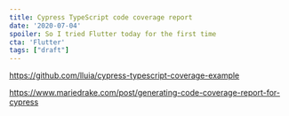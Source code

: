 ```yaml
---
title: Cypress TypeScript code coverage report
date: '2020-07-04'
spoiler: So I tried Flutter today for the first time
cta: 'Flutter'
tags: ["draft"]
---
```


https://github.com/lluia/cypress-typescript-coverage-example

https://www.mariedrake.com/post/generating-code-coverage-report-for-cypress

